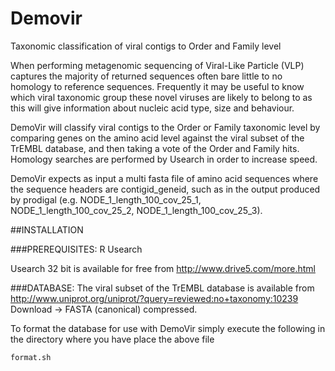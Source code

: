 # Demovir
Taxonomic classification of viral contigs to Order and Family level

When performing metagenomic sequencing of Viral-Like Particle (VLP) captures the majority of returned sequences often bare little to no homology to reference sequences. Frequently it may be useful to know which viral taxonomic group these novel viruses are likely to belong to as this will give information about nucleic acid type, size and behaviour.

DemoVir will classify viral contigs to the Order or Family taxonomic level by comparing genes on the amino acid level against the viral subset of the TrEMBL database, and then taking a vote of the Order and Family hits. Homology searches are performed by Usearch in order to increase speed.

DemoVir expects as input a multi fasta file of amino acid sequences where the sequence headers are contigid_geneid, such as in the output produced by prodigal (e.g. NODE_1_length_100_cov_25_1, NODE_1_length_100_cov_25_2, NODE_1_length_100_cov_25_3).

##INSTALLATION

###PREREQUISITES:
R
Usearch

Usearch 32 bit is available for free from
http://www.drive5.com/more.html

###DATABASE:
The viral subset of the TrEMBL database is available from
http://www.uniprot.org/uniprot/?query=reviewed:no+taxonomy:10239
Download -> FASTA (canonical) compressed. 


To format the database for use with DemoVir simply execute the following in the directory where you have place the above file

```
format.sh 
```
